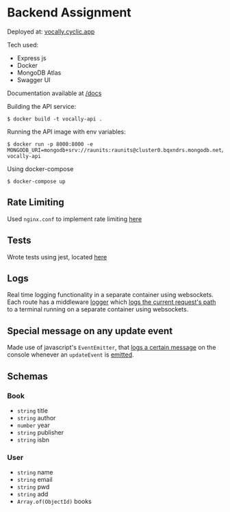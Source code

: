 # Backend Assignment  
Deployed at: [vocally.cyclic.app](https://vocally.cyclic.app/)  

Tech used:
- Express js
- Docker
- MongoDB Atlas
- Swagger UI

Documentation available at [/docs](https://vocally.cyclic.app/docs)

Building the API service:
```
$ docker build -t vocally-api .
```

Running the API image with env variables:
```
$ docker run -p 8000:8000 -e MONGODB_URI=mongodb+srv://raunits:raunits@cluster0.bqxndrs.mongodb.net/books vocally-api
```

Using docker-compose
```
$ docker-compose up
```

## Rate Limiting  
Used `nginx.conf` to implement rate limiting [here](https://github.com/r0nz-29/vocally/blob/1b25259c6e5a7b51d47da43c12df09874efd312a/nginx/nginx.conf#L15)

## Tests  
Wrote tests using jest, located [here](https://github.com/r0nz-29/vocally/blob/master/api/tests/book.js)

## Logs
Real time logging functionality in a separate container using websockets. Each route has a middleware [logger](https://github.com/r0nz-29/vocally/blob/master/api/middleware/logger.js) which [logs the current request's path](https://github.com/r0nz-29/vocally/blob/master/api/routes/book.js#L7-L15) to a terminal running on a separate container using websockets.  

## Special message on any update event  
Made use of javascript's `EventEmitter`, that [logs a certain message](https://github.com/r0nz-29/vocally/blob/bd7b99677fc69028c7132a39883ba38880bc6314/api/server.js#L25-L27) on the console whenever an `updateEvent` is [emitted](https://github.com/r0nz-29/vocally/blob/bd7b99677fc69028c7132a39883ba38880bc6314/api/controllers/book.js#L36).

## Schemas  
### Book  
- `string` title
- `string` author 
- `number` year 
- `string` publisher 
- `string` isbn 


### User  
- `string` name
- `string` email 
- `string` pwd 
- `string` add 
- `Array.of(ObjectId)` books 
